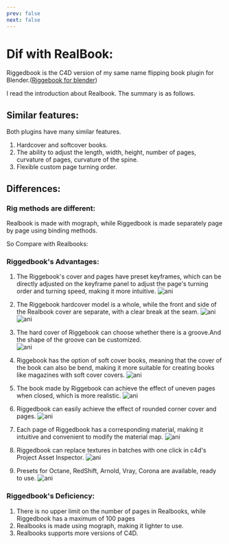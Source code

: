 ```yaml
---
prev: false
next: false
---
```

# Dif with RealBook:

Riggedbook is the C4D version of my same name flipping book plugin for Blender.([Riggebook for blender](https://www.blendermarket.com/products/riggedbooks))

I read the introduction about Realbook. The summary is as follows.


## Similar features:
Both plugins have many similar features.

1. Hardcover and softcover books.
2. The ability to adjust the length, width, height, number of pages, curvature of pages, curvature of the spine.
3. Flexible custom page turning order.


## Differences:

### Rig methods are different:

Realbook is made with mograph, while Riggedbook is made separately page by page using binding methods. 

So Compare with Realbooks:

### Riggedbook's Advantages:
1. The Riggebook's cover and  pages have preset keyframes, which can be directly adjusted on the keyframe panel to adjust the page's turning order and turning speed, making it more intuitive.
![ani](/img/keyf.png)



2. The Riggebook hardcover model is a whole, while the front and side of the Realbook cover are separate, with a clear break at the seam.
![ani](/img/coverwhole.png)
![ani](/img/seam.png)

3. The hard cover of Riggebook can choose whether there is a groove.And the shape of the groove can be customized.    
    ![ani](/img/grr.png)
4. Riggebook has the option of soft cover books, meaning that the cover of the book can also be bend, making it more suitable for creating books like magazines with soft cover covers.
    ![ani](/img/softcc.png)
5. The book made by Riggebook can achieve the effect of uneven pages when closed, which is more realistic.
    ![ani](/img/uneven.png)
6. Riggedbook can easily achieve the effect of rounded corner cover and pages.
    ![ani](/img/roundpag.png)
7. Each page of Riggedbook has a corresponding material, making it intuitive and convenient to modify the material map.
	![ani](/img/mats.jpg)
8. Riggedbook can replace textures in batches with one click in c4d's Project  Asset Inspector.
    ![ani](/img/assetbatch.jpg)    
9. Presets for Octane, RedShift, Arnold, Vray, Corona are available, ready to use.
	![ani](/img/3rdrenders.jpg)   




### Riggedbook's Deficiency:

1. There is no upper limit on the number of pages in Realbooks, while Riggedbook has a maximum of 100 pages
2. Realbooks is made using mograph, making it lighter to use.
3. Realbooks supports more versions of C4D.